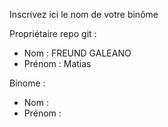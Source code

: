 Inscrivez ici le nom de votre binôme 

Propriétaire repo git :
- Nom : FREUND GALEANO
- Prénom : Matias

Binome :
- Nom :
- Prénom :
